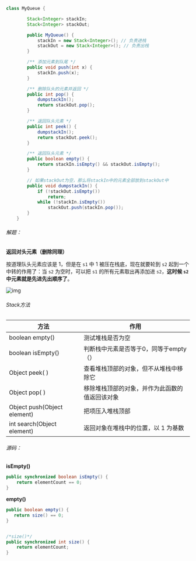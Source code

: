 ```java
class MyQueue {

        Stack<Integer> stackIn;
        Stack<Integer> stackOut;

        public MyQueue() {
            stackIn = new Stack<Integer>(); // 负责进栈
            stackOut = new Stack<Integer>(); // 负责出栈
        }

        /** 添加元素到队尾 */
        public void push(int x) {
            stackIn.push(x);
        }

        /** 删除队头的元素并返回 */
        public int pop() {
            dumpstackIn();
            return stackOut.pop();
        }

        /** 返回队头元素 */
        public int peek() {
            dumpstackIn();
            return stackOut.peek();
        }

        /** 返回队头元素 */
        public boolean empty() {
            return stackIn.isEmpty() && stackOut.isEmpty();
        }

        // 如果stackOut为空，那么将stackIn中的元素全部放到stackOut中
        public void dumpstackIn() {
            if (!stackOut.isEmpty())
                return;
            while (!stackIn.isEmpty())
                stackOut.push(stackIn.pop());
        }
    }
```



###### 解题：

**返回对头元素（删除同理）**

按道理队头元素应该是 1，但是在 `s1` 中 1 被压在栈底，现在就要轮到 `s2` 起到一个中转的作用了：当 `s2` 为空时，可以把 `s1` 的所有元素取出再添加进 `s2`，**这时候 `s2` 中元素就是先进先出顺序了**。

![img](https://labuladong.github.io/algo/images/%e6%a0%88%e9%98%9f%e5%88%97/4.jpg)



###### Stack方法

| 方法                        | 作用                                           |
| --------------------------- | ---------------------------------------------- |
| boolean empty()             | 测试堆栈是否为空                               |
| boolean isEmpty()           | 判断栈中元素是否等于0，同等于empty（）         |
| Object peek( )              | 查看堆栈顶部的对象，但不从堆栈中移除它         |
| Object pop( )               | 移除堆栈顶部的对象，并作为此函数的值返回该对象 |
| Object push(Object element) | 把项压入堆栈顶部                               |
| int search(Object element)  | 返回对象在堆栈中的位置，以 1 为基数            |



###### 源码：

**isEmpty()**

```java
public synchronized boolean isEmpty() {
    return elementCount == 0;
}
```



**empty()**

```java
public boolean empty() {
   return size() == 0;
}


/*size()*/
public synchronized int size() {
    return elementCount;
}
```

